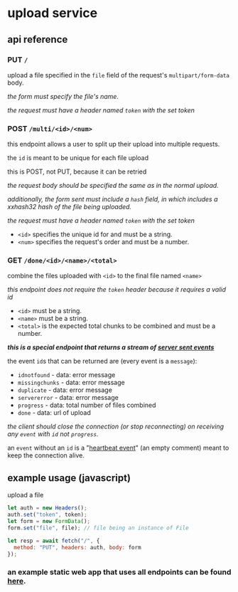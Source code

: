 # upload service

## api reference

### PUT `/`
upload a file specified in the `file` field of the request's `multipart/form-data` body. 

*the form must specify the file's name.*

*the request must have a header named `token` with the set token*

### POST `/multi/<id>/<num>`
this endpoint allows a user to split up their upload into multiple requests.

the `id` is meant to be unique for each file upload

this is POST, not PUT, because it can be retried

*the request body should be specified the same as in the normal upload.*

*additionally, the form sent must include a `hash` field, in which includes a xxhash32 hash of the file being uploaded.*

*the request must have a header named `token` with the set token*

- `<id>` specifies the unique id for and must be a string.
- `<num>` specifies the request's order and must be a number. 

### GET `/done/<id>/<name>/<total>`
combine the files uploaded with `<id>` to the final file named `<name>`

*this endpoint does not require the `token` header because it requires a valid id*

- `<id>` must be a string.
- `<name>` must be a string.
- `<total>` is the expected total chunks to be combined and must be a number.

***this is a special endpoint that returns a stream of [server sent events](https://developer.mozilla.org/en-US/docs/Web/API/Server-sent_events/Using_server-sent_events)***

the event `id`s that can be returned are (every event is a `message`):

- `idnotfound` - data: error message
- `missingchunks` - data: error message
- `duplicate` - data: error message
- `servererror` - data: error message
- `progress` - data: total number of files combined
- `done` - data: url of upload

*the client should close the connection (or stop reconnecting) on receiving any `event` with `id` not `progress`.*

an `event` without an `id` is a "[heartbeat event](https://api.rocket.rs/v0.5/rocket/response/stream/struct.EventStream#heartbeat)" (an empty comment) meant to keep the connection alive.

## example usage (javascript)
upload a file
```js
let auth = new Headers();
auth.set("token", token);
let form = new FormData();
form.set("file", file); // file being an instance of File

let resp = await fetch("/", {
  method: "PUT", headers: auth, body: form
});
```

### an example static web app that uses all endpoints can be found [here](https://github.com/Trevrosa/upload/tree/main/web).